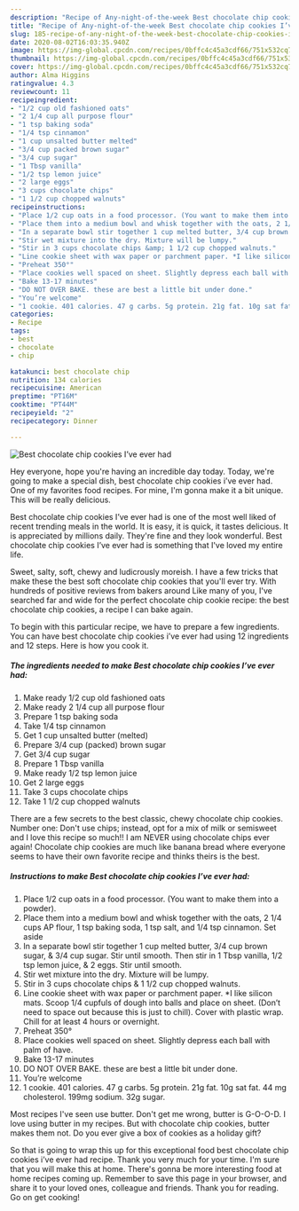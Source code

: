 ```yaml
---
description: "Recipe of Any-night-of-the-week Best chocolate chip cookies I’ve ever had"
title: "Recipe of Any-night-of-the-week Best chocolate chip cookies I’ve ever had"
slug: 185-recipe-of-any-night-of-the-week-best-chocolate-chip-cookies-ive-ever-had
date: 2020-08-02T16:03:35.940Z
image: https://img-global.cpcdn.com/recipes/0bffc4c45a3cdf66/751x532cq70/best-chocolate-chip-cookies-ive-ever-had-recipe-main-photo.jpg
thumbnail: https://img-global.cpcdn.com/recipes/0bffc4c45a3cdf66/751x532cq70/best-chocolate-chip-cookies-ive-ever-had-recipe-main-photo.jpg
cover: https://img-global.cpcdn.com/recipes/0bffc4c45a3cdf66/751x532cq70/best-chocolate-chip-cookies-ive-ever-had-recipe-main-photo.jpg
author: Alma Higgins
ratingvalue: 4.3
reviewcount: 11
recipeingredient:
- "1/2 cup old fashioned oats"
- "2 1/4 cup all purpose flour"
- "1 tsp baking soda"
- "1/4 tsp cinnamon"
- "1 cup unsalted butter melted"
- "3/4 cup packed brown sugar"
- "3/4 cup sugar"
- "1 Tbsp vanilla"
- "1/2 tsp lemon juice"
- "2 large eggs"
- "3 cups chocolate chips"
- "1 1/2 cup chopped walnuts"
recipeinstructions:
- "Place 1/2 cup oats in a food processor. (You want to make them into a powder)."
- "Place them into a medium bowl and whisk together with the oats, 2 1/4 cups AP flour, 1 tsp baking soda, 1 tsp salt, and 1/4 tsp cinnamon. Set aside"
- "In a separate bowl stir together 1 cup melted butter, 3/4 cup brown sugar, &amp; 3/4 cup sugar. Stir until smooth. Then stir in 1 Tbsp vanilla, 1/2 tsp lemon juice, &amp; 2 eggs. Stir until smooth."
- "Stir wet mixture into the dry. Mixture will be lumpy."
- "Stir in 3 cups chocolate chips &amp; 1 1/2 cup chopped walnuts."
- "Line cookie sheet with wax paper or parchment paper. *I like silicon mats. Scoop 1/4 cupfuls of dough into balls and place on sheet. (Don’t need to space out because this is just to chill). Cover with plastic wrap. Chill for at least 4 hours or overnight."
- "Preheat 350°"
- "Place cookies well spaced on sheet. Slightly depress each ball with palm of have."
- "Bake 13-17 minutes"
- "DO NOT OVER BAKE. these are best a little bit under done."
- "You’re welcome"
- "1 cookie. 401 calories. 47 g carbs. 5g protein. 21g fat. 10g sat fat. 44 mg cholesterol. 199mg sodium. 32g sugar."
categories:
- Recipe
tags:
- best
- chocolate
- chip

katakunci: best chocolate chip 
nutrition: 134 calories
recipecuisine: American
preptime: "PT16M"
cooktime: "PT44M"
recipeyield: "2"
recipecategory: Dinner

---
```



![Best chocolate chip cookies I’ve ever had](https://img-global.cpcdn.com/recipes/0bffc4c45a3cdf66/751x532cq70/best-chocolate-chip-cookies-ive-ever-had-recipe-main-photo.jpg)

Hey everyone, hope you're having an incredible day today. Today, we're going to make a special dish, best chocolate chip cookies i’ve ever had. One of my favorites food recipes. For mine, I'm gonna make it a bit unique. This will be really delicious.

Best chocolate chip cookies I’ve ever had is one of the most well liked of recent trending meals in the world. It is easy, it is quick, it tastes delicious. It is appreciated by millions daily. They're fine and they look wonderful. Best chocolate chip cookies I’ve ever had is something that I've loved my entire life.

Sweet, salty, soft, chewy and ludicrously moreish. I have a few tricks that make these the best soft chocolate chip cookies that you&#39;ll ever try. With hundreds of positive reviews from bakers around Like many of you, I&#39;ve searched far and wide for the perfect chocolate chip cookie recipe: the best chocolate chip cookies, a recipe I can bake again.


To begin with this particular recipe, we have to prepare a few ingredients. You can have best chocolate chip cookies i’ve ever had using 12 ingredients and 12 steps. Here is how you cook it.

<!--inarticleads1-->

##### The ingredients needed to make Best chocolate chip cookies I’ve ever had:

1. Make ready 1/2 cup old fashioned oats
1. Make ready 2 1/4 cup all purpose flour
1. Prepare 1 tsp baking soda
1. Take 1/4 tsp cinnamon
1. Get 1 cup unsalted butter (melted)
1. Prepare 3/4 cup (packed) brown sugar
1. Get 3/4 cup sugar
1. Prepare 1 Tbsp vanilla
1. Make ready 1/2 tsp lemon juice
1. Get 2 large eggs
1. Take 3 cups chocolate chips
1. Take 1 1/2 cup chopped walnuts


There are a few secrets to the best classic, chewy chocolate chip cookies. Number one: Don&#39;t use chips; instead, opt for a mix of milk or semisweet and I love this recipe so much!! I am NEVER using chocolate chips ever again! Chocolate chip cookies are much like banana bread where everyone seems to have their own favorite recipe and thinks theirs is the best. 

<!--inarticleads2-->

##### Instructions to make Best chocolate chip cookies I’ve ever had:

1. Place 1/2 cup oats in a food processor. (You want to make them into a powder).
1. Place them into a medium bowl and whisk together with the oats, 2 1/4 cups AP flour, 1 tsp baking soda, 1 tsp salt, and 1/4 tsp cinnamon. Set aside
1. In a separate bowl stir together 1 cup melted butter, 3/4 cup brown sugar, &amp; 3/4 cup sugar. Stir until smooth. Then stir in 1 Tbsp vanilla, 1/2 tsp lemon juice, &amp; 2 eggs. Stir until smooth.
1. Stir wet mixture into the dry. Mixture will be lumpy.
1. Stir in 3 cups chocolate chips &amp; 1 1/2 cup chopped walnuts.
1. Line cookie sheet with wax paper or parchment paper. *I like silicon mats. Scoop 1/4 cupfuls of dough into balls and place on sheet. (Don’t need to space out because this is just to chill). Cover with plastic wrap. Chill for at least 4 hours or overnight.
1. Preheat 350°
1. Place cookies well spaced on sheet. Slightly depress each ball with palm of have.
1. Bake 13-17 minutes
1. DO NOT OVER BAKE. these are best a little bit under done.
1. You’re welcome
1. 1 cookie. 401 calories. 47 g carbs. 5g protein. 21g fat. 10g sat fat. 44 mg cholesterol. 199mg sodium. 32g sugar.


Most recipes I&#39;ve seen use butter. Don&#39;t get me wrong, butter is G-O-O-D. I love using butter in my recipes. But with chocolate chip cookies, butter makes them not. Do you ever give a box of cookies as a holiday gift? 

So that is going to wrap this up for this exceptional food best chocolate chip cookies i’ve ever had recipe. Thank you very much for your time. I'm sure that you will make this at home. There's gonna be more interesting food at home recipes coming up. Remember to save this page in your browser, and share it to your loved ones, colleague and friends. Thank you for reading. Go on get cooking!
